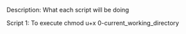 Description: What each script will be doing

Script 1:
To execute chmod u+x 0-current_working_directory
